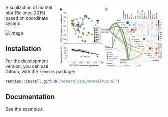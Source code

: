 <a href="https://github.com/mineraltsai/mantelVisual/blob/master/"><img src="https://github.com/mineraltsai/mantelVisual/blob/master/science2015.png?raw=true" height="200" align="right" /></a>

Visualization of mantel plot (Science 2015) based on coordinate system.

![image](https://github.com/mineraltsai/mantelVisual/edit/master/science2015.png) 

## Installation

For the development version, you can use Github, with the `remotes`
package:

```r
remotes::install_github("mineraltsai/mantelVisual")
```

## Documentation

See the example.r.
